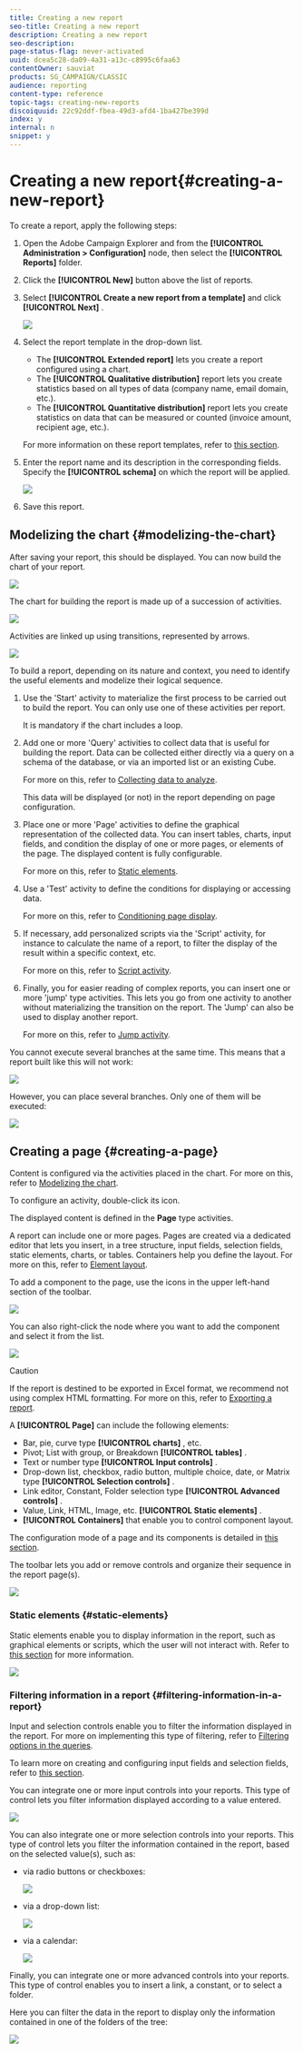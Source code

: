 ```yaml
---
title: Creating a new report
seo-title: Creating a new report
description: Creating a new report
seo-description: 
page-status-flag: never-activated
uuid: dcea5c28-da09-4a31-a13c-c8995c6faa63
contentOwner: sauviat
products: SG_CAMPAIGN/CLASSIC
audience: reporting
content-type: reference
topic-tags: creating-new-reports
discoiquuid: 22c92ddf-fbea-49d3-afd4-1ba427be399d
index: y
internal: n
snippet: y
---
```


# Creating a new report{#creating-a-new-report}

To create a report, apply the following steps:

1. Open the Adobe Campaign Explorer and from the **[!UICONTROL Administration > Configuration]** node, then select the **[!UICONTROL Reports]** folder.
1. Click the **[!UICONTROL New]** button above the list of reports. 
1. Select **[!UICONTROL Create a new report from a template]** and click **[!UICONTROL Next]** .

   ![](assets/s_ncs_advuser_report_wizard_new_01.png)

1. Select the report template in the drop-down list.

    * The **[!UICONTROL Extended report]** lets you create a report configured using a chart.
    * The **[!UICONTROL Qualitative distribution]** report lets you create statistics based on all types of data (company name, email domain, etc.). 
    * The **[!UICONTROL Quantitative distribution]** report lets you create statistics on data that can be measured or counted (invoice amount, recipient age, etc.).

   For more information on these report templates, refer to [this section](https://helpx.adobe.com/campaign/classic/reporting/using/about-descriptive-analysis.html).

1. Enter the report name and its description in the corresponding fields. Specify the **[!UICONTROL schema]** on which the report will be applied.

   ![](assets/s_ncs_advuser_report_wizard_020.png)

1. Save this report.

## Modelizing the chart {#modelizing-the-chart}

After saving your report, this should be displayed. You can now build the chart of your report.

![](assets/s_ncs_user_report_wizard_021.png)

The chart for building the report is made up of a succession of activities. 

![](assets/s_ncs_advuser_report_wizard_031.png)

Activities are linked up using transitions, represented by arrows.

![](assets/s_ncs_advuser_report_wizard_032.png)

To build a report, depending on its nature and context, you need to identify the useful elements and modelize their logical sequence.

1. Use the 'Start' activity to materialize the first process to be carried out to build the report. You can only use one of these activities per report.

   It is mandatory if the chart includes a loop.

1. Add one or more 'Query' activities to collect data that is useful for building the report. Data can be collected either directly via a query on a schema of the database, or via an imported list or an existing Cube.

   For more on this, refer to [Collecting data to analyze](https://helpx.adobe.com/campaign/standard/reporting/using/collecting-data-to-analyze.html).

   This data will be displayed (or not) in the report depending on page configuration.

1. Place one or more 'Page' activities to define the graphical representation of the collected data. You can insert tables, charts, input fields, and condition the display of one or more pages, or elements of the page. The displayed content is fully configurable.

   For more on this, refer to [Static elements](https://helpx.adobe.com/campaign/standard/reporting/using/creating-a-new-report.html#static-elements).

1. Use a 'Test' activity to define the conditions for displaying or accessing data.

   For more on this, refer to [Conditioning page display](https://helpx.adobe.com/campaign/standard/reporting/using/defining-a-conditional-content.html#conditioning-page-display).

1. If necessary, add personalized scripts via the 'Script' activity, for instance to calculate the name of a report, to filter the display of the result within a specific context, etc.

   For more on this, refer to [Script activity](https://helpx.adobe.com/campaign/standard/reporting/using/advanced-functionalities.html#script-activity).

1. Finally, you for easier reading of complex reports, you can insert one or more 'jump' type activities. This lets you go from one activity to another without materializing the transition on the report. The 'Jump' can also be used to display another report.

   For more on this, refer to [Jump activity](https://helpx.adobe.com/campaign/standard/reporting/using/advanced-functionalities.html#jump-activity).

You cannot execute several branches at the same time. This means that a report built like this will not work:

![](assets/reporting_graph_sample_ko.png)

However, you can place several branches. Only one of them will be executed:

![](assets/reporting_graph_sample_ok.png)

## Creating a page {#creating-a-page}

Content is configured via the activities placed in the chart. For more on this, refer to [Modelizing the chart](https://helpx.adobe.com/campaign/standard/reporting/using/creating-a-new-report.html#modelizing-the-chart).

To configure an activity, double-click its icon.

The displayed content is defined in the **Page** type activities.

A report can include one or more pages. Pages are created via a dedicated editor that lets you insert, in a tree structure, input fields, selection fields, static elements, charts, or tables. Containers help you define the layout. For more on this, refer to [Element layout](https://helpx.adobe.com/campaign/standard/reporting/using/element-layout.html).

To add a component to the page, use the icons in the upper left-hand section of the toolbar.

![](assets/reporting_add_component_in_page.png)

You can also right-click the node where you want to add the component and select it from the list.

![](assets/s_ncs_advuser_report_wizard_09.png)

>[!CAUTION]
>
>If the report is destined to be exported in Excel format, we recommend not using complex HTML formatting. For more on this, refer to [Exporting a report](https://helpx.adobe.com/campaign/standard/reporting/using/actions-on-reports.html#exporting-a-report).

A **[!UICONTROL Page]** can include the following elements:

* Bar, pie, curve type **[!UICONTROL charts]** , etc. 
* Pivot; List with group, or Breakdown **[!UICONTROL tables]** . 
* Text or number type **[!UICONTROL Input controls]** . 
* Drop-down list, checkbox, radio button, multiple choice, date, or Matrix type **[!UICONTROL Selection controls]** . 
* Link editor, Constant, Folder selection type **[!UICONTROL Advanced controls]** .
* Value, Link, HTML, Image, etc. **[!UICONTROL Static elements]** . 
* **[!UICONTROL Containers]** that enable you to control component layout.

The configuration mode of a page and its components is detailed in [this section](https://helpx.adobe.com/campaign/classic/web/using/about-web-forms.html).

The toolbar lets you add or remove controls and organize their sequence in the report page(s).

![](assets/s_ncs_advuser_report_wizard_08.png)

### Static elements {#static-elements}

Static elements enable you to display information in the report, such as graphical elements or scripts, which the user will not interact with. Refer to [this section](https://helpx.adobe.com/campaign/classic/web/using/static-elements-in-a-web-form.html#inserting-html-content) for more information.

![](assets/s_advuser_report_page_activity_03.png)

### Filtering information in a report {#filtering-information-in-a-report}

Input and selection controls enable you to filter the information displayed in the report. For more on implementing this type of filtering, refer to [Filtering options in the queries](https://helpx.adobe.com/campaign/standard/reporting/using/collecting-data-to-analyze.html#filtering-options-in-the-queries).

To learn more on creating and configuring input fields and selection fields, refer to [this section](https://helpx.adobe.com/campaign/classic/web/using/about-web-forms.html).

You can integrate one or more input controls into your reports. This type of control lets you filter information displayed according to a value entered.

![](assets/reporting_control_text.png)

You can also integrate one or more selection controls into your reports. This type of control lets you filter the information contained in the report, based on the selected value(s), such as:

* via radio buttons or checkboxes:

  ![](assets/reporting_radio_buttons.png)

* via a drop-down list: 

  ![](assets/reporting_control_list.png)

* via a calendar:

  ![](assets/reporting_control_date.png)

Finally, you can integrate one or more advanced controls into your reports. This type of control enables you to insert a link, a constant, or to select a folder.

Here you can filter the data in the report to display only the information contained in one of the folders of the tree: 

![](assets/reporting_control_folder.png)

